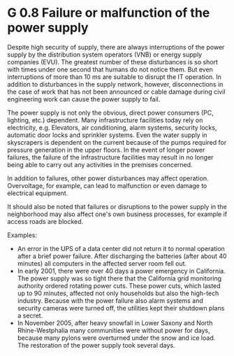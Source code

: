 G 0.8 Failure or malfunction of the power supply
==============================================

Despite high security of supply, there are always interruptions of the power supply by the distribution system operators (VNB) or energy supply companies (EVU). The greatest number of these disturbances is so short with times under one second that humans do not notice them. But even interruptions of more than 10 ms are suitable to disrupt the IT operation. In addition to disturbances in the supply network, however, disconnections in the case of work that has not been announced or cable damage during civil engineering work can cause the power supply to fail.

The power supply is not only the obvious, direct power consumers (PC, lighting, etc.) dependent. Many infrastructure facilities today rely on electricity, e.g. Elevators, air conditioning, alarm systems, security locks, automatic door locks and sprinkler systems. Even the water supply in skyscrapers is dependent on the current because of the pumps required for pressure generation in the upper floors. In the event of longer power failures, the failure of the infrastructure facilities may result in no longer being able to carry out any activities in the premises concerned.

In addition to failures, other power disturbances may affect operation. Overvoltage, for example, can lead to malfunction or even damage to electrical equipment.

It should also be noted that failures or disruptions to the power supply in the neighborhood may also affect one's own business processes, for example if access roads are blocked.

Examples:

* An error in the UPS of a data center did not return it to normal operation after a brief power failure. After discharging the batteries (after about 40 minutes) all computers in the affected server room fell out.
* In early 2001, there were over 40 days a power emergency in California. The power supply was so tight there that the California grid monitoring authority ordered rotating power cuts. These power cuts, which lasted up to 90 minutes, affected not only households but also the high-tech industry. Because with the power failure also alarm systems and security cameras were turned off, the utilities kept their shutdown plans a secret.
* In November 2005, after heavy snowfall in Lower Saxony and North Rhine-Westphalia many communities were without power for days, because many pylons were overturned under the snow and ice load. The restoration of the power supply took several days.
